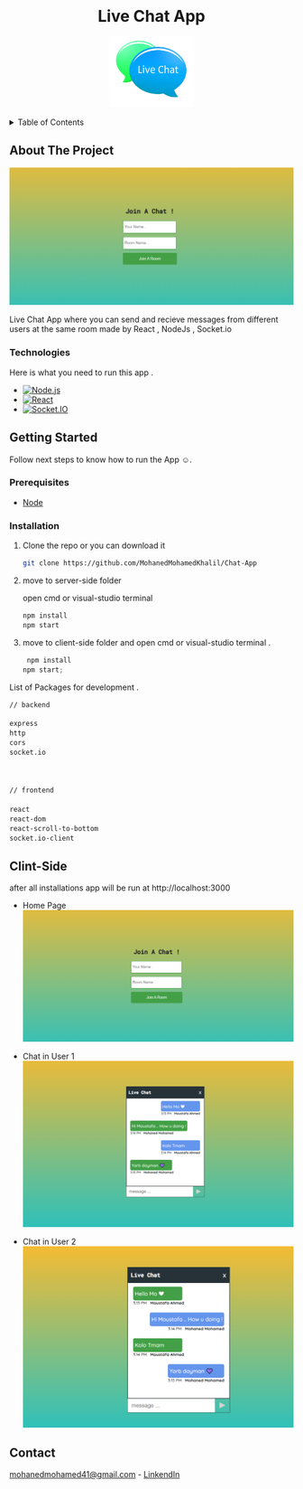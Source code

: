 <br />
<div align="center">
  <h1 align="center">Live Chat App</h1>
  <p align="center">
  <img src="./chatIcon.png" style="width:150px">
   </p>
</div>

<details>
  <summary>Table of Contents</summary>
  <ol>
    <li>
      <a href="#about-the-project">About The Project</a>
      <ul>
        <li><a href="#Technologies">Technologies</a></li>
      </ul>
    </li>
    <li>
      <a href="#getting-started">Getting Started</a>
      <ul>
        <li><a href="#prerequisites">Prerequisites</a></li>
        <li><a href="#installation">Installation</a></li>
      </ul>
    </li>
    <li><a href="#Clint-Side">Usage</a></li>
    <li><a href="#contact">Contact</a></li>
  </ol>
</details>

<!-- ABOUT THE PROJECT -->

## About The Project

![](./Chat.png)

Live Chat App where you can send and recieve messages from different users at the same room
made by React , NodeJs , Socket.io

### Technologies

Here is what you need to run this app .

- [![Node.js][Node.com]](Node-url)
- [![React][React.js]][React-url]
- [![Socket.IO][Socket.io]][socket-url]

<!-- GETTING STARTED -->

## Getting Started

Follow next steps to know how to run the App ☺.

### Prerequisites

- [Node](https://nodejs.org/en)

### Installation

1. Clone the repo or you can download it

   ```sh
   git clone https://github.com/MohanedMohamedKhalil/Chat-App
   ```

2. move to server-side folder

   open cmd or visual-studio terminal

   ```js
   npm install
   npm start
   ```

3. move to client-side folder and open cmd or visual-studio terminal .

   ```js
    npm install
   npm start;
   ```

List of Packages for development .

```sh
// backend

express
http
cors
socket.io



// frontend

react
react-dom
react-scroll-to-bottom
socket.io-client
```

<!-- USAGE EXAMPLES -->

## Clint-Side

after all installations app will be run at http://localhost:3000

- Home Page
  ![](./Chat.png)

- Chat in User 1
  ![](./User%201.png)

- Chat in User 2
  ![](./User%202.png)

<!-- ROADMAP -->

<!-- CONTACT -->

## Contact

mohanedmohamed41@gmail.com - [LinkendIn](https://www.linkedin.com/in/mohaned-mohamed-khalil/)

<!-- Icons -->

[React.js]: https://img.shields.io/badge/React-20232A?style=for-the-badge&logo=react&logoColor=61DAFB
[React-url]: https://reactjs.org/
[Node.com]: https://img.shields.io/badge/Node.js-18.x-green?style=for-the-badge&logo=node.js&logoColor=white
[Node-url]: https://nodejs.org/
[Socket.io]: https://img.shields.io/badge/Socket.io-black?style=for-the-badge&logo=socket.io&badgeColor=010101
[socket-url]: https://socket.io/
